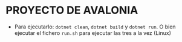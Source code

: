 # PROYECTO DE AVALONIA

- Para ejecutarlo: `dotnet clean`, `dotnet build` y `dotnet run`. O bien ejecutar el fichero `run.sh` para ejecutar las tres a la vez (Linux)
